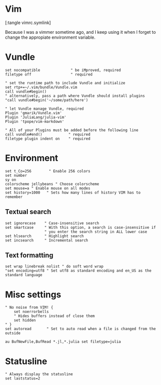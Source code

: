 # Vim
[:tangle vimrc.symlink]

Because I was a vimmer sometime ago, and I keep using it when I forget to change the appropiate environment variable.

# Vundle
```
set nocompatible              " be iMproved, required
filetype off                  " required

" set the runtime path to include Vundle and initialize
set rtp+=~/.vim/bundle/Vundle.vim
call vundle#begin()
" alternatively, pass a path where Vundle should install plugins
"call vundle#begin('~/some/path/here')

" let Vundle manage Vundle, required
Plugin 'gmarik/Vundle.vim'
Plugin 'JuliaLang/julia-vim'
Plugin 'tpope/vim-markdown'

" All of your Plugins must be added before the following line
call vundle#end()            " required
filetype plugin indent on    " required
```

# Environment
```
set t_Co=256        " Enable 256 colors
set number
sy on
colorscheme jellybeans " Choose colorscheme
set mouse=a " Enable mouse on all modes
set history=1000   " Sets how many lines of history VIM has to remember
```

## Textual search
```
set ignorecase    " Case-insensitive search
set smartcase     " With this option, a search is case-insensitive if
                  " you enter the search string in ALL lower case
set hlsearch      " Highlight search
set incsearch     " Incremental search
```

## Text formatting
```
set wrap linebreak nolist " do soft word wrap
"set encoding=utf8 " Set utf8 as standard encoding and en_US as the standard language
```

# Misc settings
```
" No noise from VIM! {
    set noerrorbells
    " Hides buffers instead of close them
    set hidden
" }
set autoread       " Set to auto read when a file is changed from the outside

au BufNewFile,BufRead *.jl,*.julia set filetype=julia
```

# Statusline
```
" Always display the statusline
set laststatus=2
```

